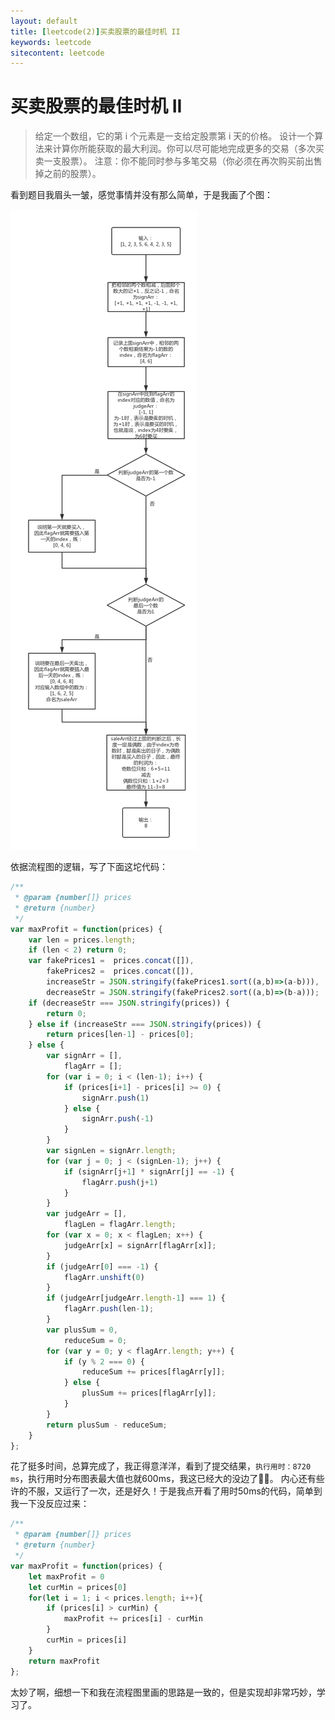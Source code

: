 ```yaml
---
layout: default
title: [leetcode(2)]买卖股票的最佳时机 II
keywords: leetcode
sitecontent: leetcode
---
```



买卖股票的最佳时机 II
===================

> 给定一个数组，它的第 i 个元素是一支给定股票第 i 天的价格。
  设计一个算法来计算你所能获取的最大利润。你可以尽可能地完成更多的交易（多次买卖一支股票）。
  注意：你不能同时参与多笔交易（你必须在再次购买前出售掉之前的股票）。

看到题目我眉头一皱，感觉事情并没有那么简单，于是我画了个图：

   ![流程图](https://raw.githubusercontent.com/wznonstop/wznonstop.github.io/master/images/2018-09-04-1.png)
    
依据流程图的逻辑，写了下面这坨代码：

```javascript
/**
 * @param {number[]} prices
 * @return {number}
 */
var maxProfit = function(prices) {
    var len = prices.length;
    if (len < 2) return 0;
    var fakePrices1 =  prices.concat([]),
        fakePrices2 =  prices.concat([]),
        increaseStr = JSON.stringify(fakePrices1.sort((a,b)=>(a-b))), 
        decreaseStr = JSON.stringify(fakePrices2.sort((a,b)=>(b-a)));
    if (decreaseStr === JSON.stringify(prices)) {
        return 0;
    } else if (increaseStr === JSON.stringify(prices)) {
        return prices[len-1] - prices[0];
    } else {
        var signArr = [],
            flagArr = [];
        for (var i = 0; i < (len-1); i++) {
            if (prices[i+1] - prices[i] >= 0) {
                signArr.push(1)
            } else {
                signArr.push(-1)
            }
        }
        var signLen = signArr.length;
        for (var j = 0; j < (signLen-1); j++) {
            if (signArr[j+1] * signArr[j] == -1) {
                flagArr.push(j+1)
            }
        }
        var judgeArr = [],
            flagLen = flagArr.length;
        for (var x = 0; x < flagLen; x++) {
            judgeArr[x] = signArr[flagArr[x]];
        }
        if (judgeArr[0] === -1) {
            flagArr.unshift(0)
        }
        if (judgeArr[judgeArr.length-1] === 1) {
            flagArr.push(len-1);
        }
        var plusSum = 0,
            reduceSum = 0;
        for (var y = 0; y < flagArr.length; y++) {
            if (y % 2 === 0) {
                reduceSum += prices[flagArr[y]];
            } else {
                plusSum += prices[flagArr[y]];
            }
        }
        return plusSum - reduceSum;
    }
};
```

花了挺多时间，总算完成了，我正得意洋洋，看到了提交结果，`执行用时：8720 ms`，执行用时分布图表最大值也就600ms，我这已经大的没边了🤦‍♀️。
内心还有些许的不服，又运行了一次，还是好久！于是我点开看了用时50ms的代码，简单到我一下没反应过来：

```javascript
/**
 * @param {number[]} prices
 * @return {number}
 */
var maxProfit = function(prices) {
    let maxProfit = 0
    let curMin = prices[0]
    for(let i = 1; i < prices.length; i++){
        if (prices[i] > curMin) {
            maxProfit += prices[i] - curMin
        }
        curMin = prices[i]
    }
    return maxProfit
};
```
太妙了啊，细想一下和我在流程图里画的思路是一致的，但是实现却非常巧妙，学习了。















